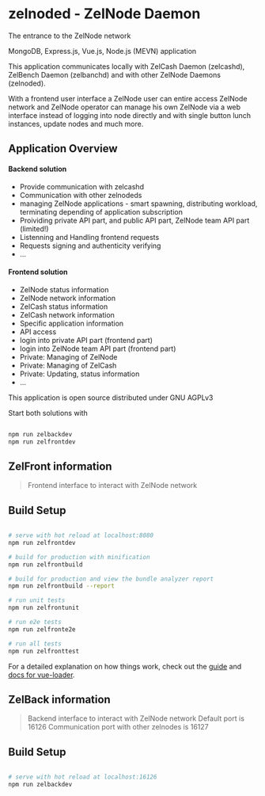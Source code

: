 # zelnoded - ZelNode Daemon
The entrance to the ZelNode network

MongoDB, Express.js, Vue.js, Node.js (MEVN) application

This application communicates locally with ZelCash Daemon (zelcashd), ZelBench Daemon (zelbanchd) and with other ZelNode Daemons (zelnoded). 

With a frontend user interface a ZelNode user can entire access ZelNode network and ZelNode operator can manage his own ZelNode via a web interface instead of logging into node directly and with single button lunch instances, update nodes and much more. 

## Application Overview
#### Backend solution
- Provide communication with zelcashd
- Communication with other zelnodeds
- managing ZelNode applications - smart spawning, distributing workload, terminating depending of application subscription 
- Proividing private API part, and public API part, ZelNode team API part (limited!)
- Listenning and Handling frontend requests
- Requests signing and authenticity verifying
- ...

#### Frontend solution
- ZelNode status information
- ZelNode network information
- ZelCash status information
- ZelCash network information
- Specific application information
- API access
- login into private API part (frontend part)
- login into ZelNode team API part (frontend part)
- Private: Managing of ZelNode
- Private: Managing of ZelCash
- Private: Updating, status information
- ...

This application is open source distributed under GNU AGPLv3


Start both solutions with 

``` bash

npm run zelbackdev
npm run zelfrontdev

```

## ZelFront information

> Frontend interface to interact with ZelNode network

## Build Setup

``` bash

# serve with hot reload at localhost:8080
npm run zelfrontdev

# build for production with minification
npm run zelfrontbuild

# build for production and view the bundle analyzer report
npm run zelfrontbuild --report

# run unit tests
npm run zelfrontunit

# run e2e tests
npm run zelfronte2e

# run all tests
npm run zelfronttest
```

For a detailed explanation on how things work, check out the [guide](http://vuejs-templates.github.io/webpack/) and [docs for vue-loader](http://vuejs.github.io/vue-loader).

## ZelBack information

> Backend interface to interact with ZelNode network
> Default port is 16126
> Communication port with other zelnodes is 16127

## Build Setup

``` bash

# serve with hot reload at localhost:16126
npm run zelbackdev

```
